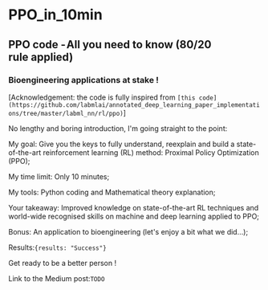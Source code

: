 # PPO_in_10min

## PPO code - All you need to know (80/20 rule applied)

### Bioengineering applications at stake !

[Acknowledgement: the code is fully inspired from `[this code](https://github.com/labmlai/annotated_deep_learning_paper_implementations/tree/master/labml_nn/rl/ppo)`]

No lengthy and boring introduction, I'm going straight to the point:

My goal: Give you the keys to fully understand, reexplain and build a state-of-the-art reinforcement learning (RL) method: Proximal Policy Optimization (PPO);

My time limit: Only 10 minutes;

My tools: Python coding and Mathematical theory explanation;

Your takeaway: Improved knowledge on state-of-the-art RL techniques and world-wide recognised skills on machine and deep learning applied to PPO;

Bonus: An application to bioengineering (let's enjoy a bit what we did…);

Results:`{results: "Success"}`

Get ready to be a better person !

Link to the Medium post:`TODO`
